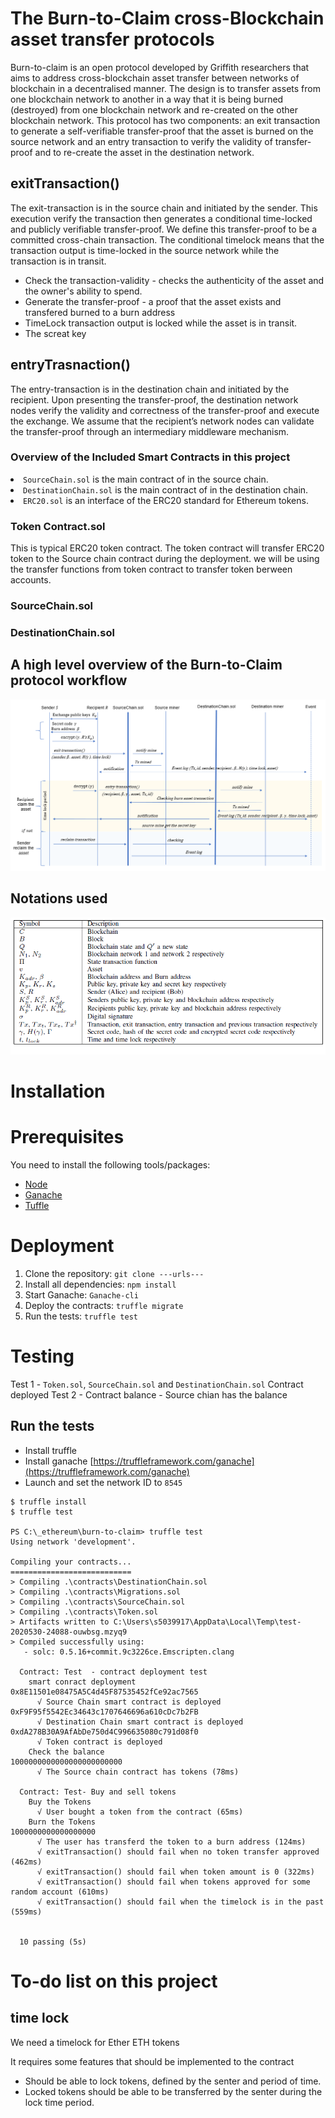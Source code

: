 # The Burn-to-Claim cross-Blockchain asset transfer protocols

Burn-to-claim is an open protocol developed by Griffith researchers that aims to address cross-blockchain asset transfer between networks of blockchain in a decentralised manner. The design is to transfer assets from one blockchain network to another in a way that it is being burned (destroyed) from one blockchain network and re-created on the other blockchain network. This protocol has two components: an exit transaction to generate a self-verifiable transfer-proof that the asset is burned on the source network and an entry transaction to verify the validity of transfer-proof and to re-create the asset in the destination network.

## exitTransaction()

The exit-transaction is in the source chain and initiated by the sender. This execution verify the transaction then generates a conditional time-locked and publicly verifiable transfer-proof. We define this transfer-proof to be a committed cross-chain transaction. The conditional timelock means that the transaction output is time-locked in the source network while the transaction is in transit.

- Check the transaction-validity - checks the authenticity of the asset and the owner's ability to spend.
- Generate the transfer-proof - a proof that the asset exists and transfered burned to a burn address 
- TimeLock transaction output is locked while the asset is in transit.
- The screat key

## entryTrasnaction()

The entry-transaction is in the destination chain and initiated by the recipient. Upon presenting the transfer-proof, the destination network nodes verify the validity and correctness of the transfer-proof and execute the exchange. We assume that the recipient’s network nodes can validate the transfer-proof through an intermediary middleware mechanism.

### Overview of the Included Smart Contracts in this project

<li><code>SourceChain.sol</code> is the main contract of in the source chain.</li>
<li><code>DestinationChain.sol</code> is the main contract of in the destination chain.</li>
<li><code>ERC20.sol</code> is an interface of the ERC20 standard for Ethereum tokens.</li>


### Token Contract.sol
This is typical ERC20 token contract. 
The token contract will transfer ERC20 token to the Source chain contract during the deployment.
we will be using the transfer functions from token contract to transfer token berween accounts.

### SourceChain.sol

### DestinationChain.sol

## A high level overview of the Burn-to-Claim protocol workflow

![](/images/burn-to-claim_protocol_message_sequence_chart.png?raw=true)

## Notations used
<img src="./images/notations.png">

# Installation

# Prerequisites
You need to install the following tools/packages:

* [Node](https://nodejs.org/en/)
* [Ganache](https://www.trufflesuite.com/ganache) 
* [Tuffle](https://www.trufflesuite.com) 

# Deployment
1. Clone the repository: `git clone ---urls---`
2. Install all dependencies: `npm install`
3. Start Ganache: `Ganache-cli`
3. Deploy the contracts: `truffle migrate`
4. Run the tests: `truffle test`

# Testing
Test 1 - `Token.sol`, `SourceChain.sol` and `DestinationChain.sol` Contract deployed
Test 2 - Contract balance - Source chian has the balance
## Run the tests
* Install truffle
* Install ganache [https://truffleframework.com/ganache](https://truffleframework.com/ganache)
* Launch and set the network ID to `8545`
````
$ truffle install
$ truffle test

PS C:\_ethereum\burn-to-claim> truffle test
Using network 'development'.

Compiling your contracts...
===========================
> Compiling .\contracts\DestinationChain.sol
> Compiling .\contracts\Migrations.sol
> Compiling .\contracts\SourceChain.sol
> Compiling .\contracts\Token.sol
> Artifacts written to C:\Users\s5039917\AppData\Local\Temp\test-2020530-24088-ouwbsg.mzyq9
> Compiled successfully using:
   - solc: 0.5.16+commit.9c3226ce.Emscripten.clang

  Contract: Test  - contract deployment test
    smart conract deployment
0x8E11501e08475A5C4d45F87535452fCe92ac7565
      √ Source Chain smart contract is deployed
0xF9F95f5542Ec34643c1707646696a610cDc7b2FB
      √ Destination Chain smart contract is deployed
0xdA278B30A9AfAbDe750d4C996635080c791d08f0
      √ Token contract is deployed
    Check the balance
1000000000000000000000000
      √ The Source chain contract has tokens (78ms)

  Contract: Test- Buy and sell tokens
    Buy the Tokens
      √ User bought a token from the contract (65ms)
    Burn the Tokens
1000000000000000000
      √ The user has transferd the token to a burn address (124ms)
      √ exitTransaction() should fail when no token transfer approved (462ms)
      √ exitTransaction() should fail when token amount is 0 (322ms)
      √ exitTransaction() should fail when tokens approved for some random account (610ms)
      √ exitTransaction() should fail when the timelock is in the past (559ms)


  10 passing (5s)
````
# To-do list on this project

## time lock

We need a timelock for Ether ETH tokens

It requires some features that should be implemented to the contract
- Should be able to lock tokens, defined by the senter and period of time.
- Locked tokens should be able to be transferred by the senter during the lock time period.
